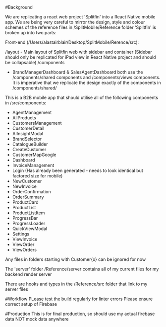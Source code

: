 #Background

We are replicating a react web project 'Splitfin' into a React Native mobile app. We are being very careful to mirror the design, style and colour schemes of the reference files in /SplitMobile/Reference folder
'Splitfin' is broken up into two parts: 

Front-end (/Users/alastairblair/Desktop/SplitMobile/Rerence/src):

/layout - Main layout of Splitfin web with sidebar and container (Sidebar should only be replicated for iPad view in React Native project and should be collapsable)
/components 
- BrandManagerDashboard & SalesAgentDashboard both use the /components/shared components and /components/views components. It is imperative that we replicate the design exactly of the components in /components/shared/

This is a B2B mobile app that should utilise all of the following components in /src/components: 

- AgentManagement
- AllProducts
- CustomersManagement
- CustomerDetail
- AIInsightModal
- BrandSelector
- CatalogueBuilder
- CreateCustomer
- CustomerMapGoogle
- Dashboard
- InvoiceManagement
- Login (Has already been generated - needs to look identical but factored size for mobile)
- NewCustomer
- NewInvoice
- OrderConfirmation
- OrderSummary
- ProductCard
- ProductList
- ProductListItem
- ProgressBar
- ProgressLoader
- QuickViewModal
- Settings
- ViewInvoice
- ViewOrder
- ViewOrders

Any files in folders starting with Customer{x} can be ignored for now

The 'server' folder /Reference/server contains all of my current files for my backend render server

There are hooks and types in the /Reference/src folder that link to my server files

#Workflow
PLease test the build regularly for linter errors
Please ensure correct setup of Firebase 

#Production
This is for final production, so should use my actual firebase data NOT mock data anywhere
